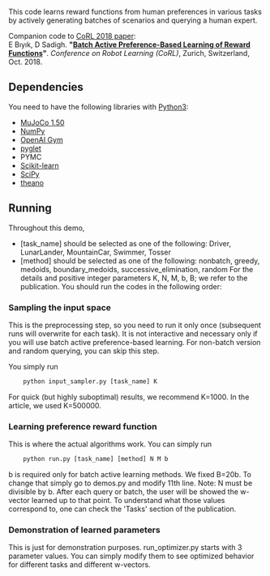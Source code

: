 This code learns reward functions from human preferences in various tasks by actively generating batches of scenarios and querying a human expert.

Companion code to [CoRL 2018 paper](https://arxiv.org/abs/1810.04303):  
E Bıyık, D Sadigh. **"[Batch Active Preference-Based Learning of Reward Functions](https://arxiv.org/abs/1810.04303)"**. *Conference on Robot Learning (CoRL)*, Zurich, Switzerland, Oct. 2018.

## Dependencies
You need to have the following libraries with [Python3](http://www.python.org/downloads):
- [MuJoCo 1.50](http://www.mujoco.org/index.html)
- [NumPy](https://www.numpy.org/)
- [OpenAI Gym](https://gym.openai.com)
- [pyglet](https://bitbucket.org/pyglet/pyglet/wiki/Home)
- PYMC
- [Scikit-learn](https://scikit-learn.org)
- [SciPy](https://www.scipy.org/)
- [theano](http://deeplearning.net/software/theano/)

## Running
Throughout this demo,
- [task_name] should be selected as one of the following: Driver, LunarLander, MountainCar, Swimmer, Tosser
- [method] should be selected as one of the following: nonbatch, greedy, medoids, boundary_medoids, successive_elimination, random
For the details and positive integer parameters K, N, M, b, B; we refer to the publication.
You should run the codes in the following order:

### Sampling the input space
This is the preprocessing step, so you need to run it only once (subsequent runs will overwrite for each task). It is not interactive and necessary only if you will use batch active preference-based learning. For non-batch version and random querying, you can skip this step.

You simply run
```python
	python input_sampler.py [task_name] K
```
For quick (but highly suboptimal) results, we recommend K=1000. In the article, we used K=500000.

### Learning preference reward function
This is where the actual algorithms work. You can simply run
```python
	python run.py [task_name] [method] N M b
```
b is required only for batch active learning methods. We fixed B=20b. To change that simply go to demos.py and modify 11th line.
Note: N must be divisible by b.
After each query or batch, the user will be showed the w-vector learned up to that point. To understand what those values correspond to, one can check the 'Tasks' section of the publication.

### Demonstration of learned parameters
This is just for demonstration purposes. run_optimizer.py starts with 3 parameter values. You can simply modify them to see optimized behavior for different tasks and different w-vectors.
